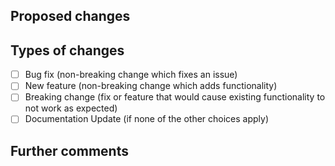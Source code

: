 <!--- ** If you are submitting a new challenge, please use the [`new-challenge-template`](https://github.com/alexgurr/react-coding-challenges/blob/master/new_challenge_template.md) instead. ** -->

## Proposed changes
<!--- Describe the big picture of your changes here to communicate to the maintainers why we should accept this pull request. If it fixes a bug or resolves a feature request, be sure to link to that issue.--> 

## Types of changes

<!--- What types of changes does your code introduce to react-coding-challenges? *Put a tick in the boxes that apply.* -->

- [ ] Bug fix (non-breaking change which fixes an issue)
- [ ] New feature (non-breaking change which adds functionality)
- [ ] Breaking change (fix or feature that would cause existing functionality to not work as expected)
- [ ] Documentation Update (if none of the other choices apply)

## Further comments

<!--- If this is a relatively large or complex change, kick off the discussion by explaining why you chose the solution you did and what alternatives you considered, etc. -->
